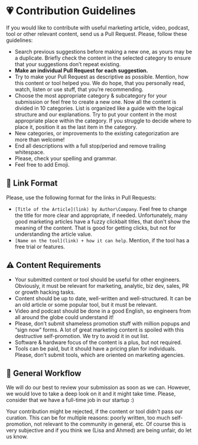 # 💗 Contribution Guidelines
If you would like to contribute with useful marketing article, video, podcast, tool or other relevant content, send us a Pull Request.  Please, follow these guidelines:
* Search previous suggestions before making a new one, as yours may be a duplicate. Briefly check the content in the selected category to ensure that your suggestions don’t repeat existing.   
* **Make an individual Pull Request for each suggestion.**
* Try to make your Pull Request as descriptive as possible. Mention, how this content or tool helped you. We do hope, that you personally read, watch, listen or use stuff, that you’re recommending. 
* Choose the most appropriate category & subcategory for your submission or feel free to create a new one. 
Now all the content is divided in 10 categories. List is organized like a guide with the logical structure and our explanations. Try to put your content in the most appropriate place within the category. If you struggle to decide where to place it,  position it as the last item in the category. 
* New categories, or improvements to the existing categorization are more than welcome!
* End all descriptions with a full stop/period and remove trailing whitespace.
* Please, check your spelling and grammar.
* Feel free to add Emoji.

## 🔗 Link Format
Please, use the following format for the links in Pull Requests:
* ``[Title of the Article](link) by Author\Company``.
Feel free to change the title for more clear and appropriate, if needed. Unfortunately, many good marketing articles have a fuzzy clickbait titles, that don't 
show the meaning of the content. That is good for getting clicks, but not for understanding the article value. 
* ``[Name on the tool](link) + how it can help``. Mention, if the tool has a free trial or features. 


## ⚠️ Content Requirements
* Your submitted content or tool should be useful for other engineers. Obviously, it must be relevant for marketing, analytic, biz dev, sales, PR or growth hacking tasks. 
* Content should be up to date, well-written and well-structured. It can be an old article or some popular tool, but it must be relevant.
* Video and podcast should be done in a good English, so engineers from all around the globe could understand it! 
* Please, don’t submit shameless promotion stuff with million popups and “sign now” forms. A lot of great marketing content is spoiled with this destructive self-promotion. We try to avoid it in out list.
* Software & hardware focus of the content is a plus, but not required. 
* Tools can be paid, but it should have a pricing plan for individuals. Please, don’t submit tools, which are oriented on marketing agencies.


## 🔮 General Workflow  
We will do our best to review your submission as soon as we can. However, we would love to take a deep look on it and it might take time. Please, consider that we have a full-time job in our startup :)

Your contribution might be rejected, if the content or tool didn't pass our curation. This can be for multiple reasons: poorly written, too much self-promotion, not relevant to the community in general, etc. Of course this is very subjective and if you think we (Lisa and Ahmed) are being unfair, do let us know.
